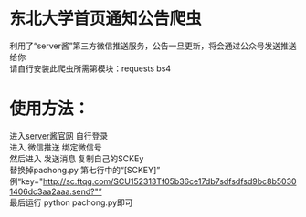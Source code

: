 # 东北大学首页通知公告爬虫  
利用了“server酱”第三方微信推送服务，公告一旦更新，将会通过公众号发送推送给你  
请自行安装此爬虫所需第模块：requests  bs4   
# 使用方法：  
  进入[server酱官网](http://sc.ftqq.com/) 自行登录  
  进入 微信推送 绑定微信号  
  然后进入 发送消息 复制自己的SCKEy  
  替换掉pachong.py 第七行中的“[SCKEY]”  
  例“key="http://sc.ftqq.com/SCU152313Tf05b36ce17db7sdfsdfsd9bc8b50301406dc3aa2aaa.send?"”   
  最后运行 python pachong.py即可  
  
